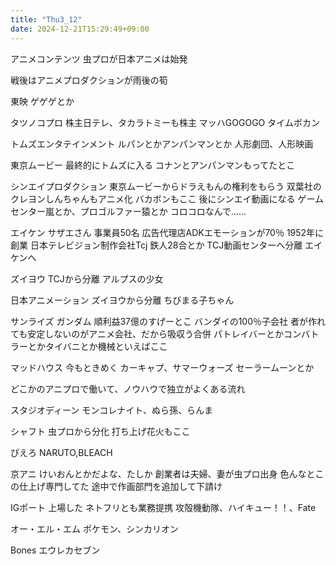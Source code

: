 ```yaml
---
title: "Thu3_12"
date: 2024-12-21T15:29:49+09:00
---
```

アニメコンテンツ
虫プロが日本アニメは始発

戦後はアニメプロダクションが雨後の筍

東映
ゲゲゲとか

タツノコプロ
株主日テレ、タカラトミーも株主
マッハGOGOGO
タイムボカン

トムズエンタテインメント
ルパンとかアンパンマンとか
人形劇団、人形映画

東京ムービー
最終的にトムズに入る
コナンとアンパンマンもってたとこ

シンエイプロダクション
東京ムービーからドラえもんの権利をもらう
双葉社のクレヨンしんちゃんもアニメ化
バカボンもここ
後にシンエイ動画になる
ゲームセンター嵐とか、プロゴルファー猿とか
コロコロなんで……

エイケン
サザエさん
事業員50名
広告代理店ADKエモーションが70％
1952年に創業
日本テレビジョン制作会社Tcj
鉄人28合とか
TCJ動画センターへ分離
エイケンへ

ズイヨウ
TCJから分離
アルプスの少女

日本アニメーション
ズイヨウから分離
ちびまる子ちゃん

サンライズ
ガンダム
順利益37億のすげーとこ
バンダイの100％子会社
者が作れても安定しないのがアニメ会社、だから吸収う合併
パトレイバーとかコンバトラーとかタイバニとか機械といえばここ

マッドハウス
今もときめく
カーキャプ、サマーウォーズ
セーラームーンとか

どこかのアニプロで働いて、ノウハウで独立がよくある流れ

スタジオディーン
モンコレナイト、ぬら孫、らんま

シャフト
虫プロから分化
打ち上げ花火もここ

ぴえろ
NARUTO,BLEACH

京アニ
けいおんとかだよな、たしか
創業者は夫婦、妻が虫プロ出身
色んなとこの仕上げ専門してた
途中で作画部門を追加して下請け

IGポート
上場した
ネトフリとも業務提携
攻殻機動隊、ハイキュー！！、Fate

オー・エル・エム
ポケモン、シンカリオン

Bones
エウレカセブン
